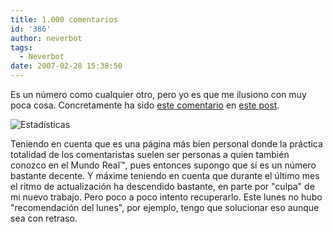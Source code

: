 ```yaml
---
title: 1.000 comentarios
id: '386'
author: neverbot
tags:
  - Neverbot
date: 2007-02-28 15:38:50
---
```


Es un número como cualquier otro, pero yo es que me ilusiono con muy poca cosa. Concretamente ha sido [este comentario](https://www.neverbot.com/filosofia-practica-para-mentes-jovenes-ii/#comment-3098) en [este post](https://www.neverbot.com/filosofia-practica-para-mentes-jovenes-ii/).

![Estadísticas](./estadisticas.gif "Estadísticas")

Teniendo en cuenta que es una página más bien personal donde la práctica totalidad de los comentaristas suelen ser personas a quien también conozco en el Mundo Real™, pues entonces supongo que sí es un número bastante decente. Y máxime teniendo en cuenta que durante el último mes el ritmo de actualización ha descendido bastante, en parte por "culpa" de mi nuevo trabajo. Pero poco a poco intento recuperarlo. Este lunes no hubo "recomendación del lunes", por ejemplo, tengo que solucionar eso aunque sea con retraso.